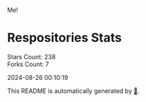 Me!

# Respositories Stats
Stars Count: 238  
Forks Count: 7

2024-08-26 00:10:19  

This README is automatically generated by [🐰](https://github.com/rnitta/rnitta).
